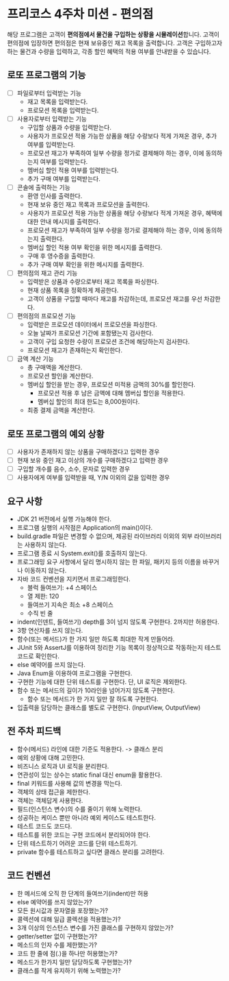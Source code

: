 # 프리코스 4주차 미션 - 편의점

해당 프로그램은 고객이 **편의점에서 물건을 구입하는 상황을 시뮬레이션**합니다. 고객이 편의점에 입장하면 편의점은 현재 보유중인 재고 목록을 출력합니다. 고객은 구입하고자 하는 물건과 수량을 입력하고, 각종 할인 혜택의 적용 여부를 안내받을 수 있습니다.

## 로또 프로그램의 기능

- [ ] 파일로부터 입력받는 기능
    - 재고 목록을 입력받는다.
    - 프로모션 목록을 입력받는다.
- [ ] 사용자로부터 입력받는 기능
    - 구입할 상품과 수량을 입력받는다.
    - 사용자가 프로모션 적용 가능한 상품을 해당 수량보다 적게 가져온 경우, 추가 여부를 입력받는다.
    - 프로모션 재고가 부족하여 일부 수량을 정가로 결제해야 하는 경우, 이에 동의하는지 여부를 입력받는다.
    - 멤버십 할인 적용 여부를 입력받는다.
    - 추가 구매 여부를 입력받는다.
- [ ] 콘솔에 출력하는 기능
    - 환영 인사를 출력한다.
    - 현재 보유 중인 재고 목록과 프로모션을 출력한다.
    - 사용자가 프로모션 적용 가능한 상품을 해당 수량보다 적게 가져온 경우, 혜택에 대한 안내 메시지를 출력한다.
    - 프로모션 재고가 부족하여 일부 수량을 정가로 결제해야 하는 경우, 이에 동의하는지 출력한다.
    - 멤버십 할인 적용 여부 확인을 위한 메시지를 출력한다.
    - 구매 후 영수증을 출력한다.
    - 추가 구매 여부 확인을 위한 메시지를 출력한다.
- [ ] 편의점의 재고 관리 기능
    - 입력받은 상품과 수량으로부터 재고 목록을 파싱한다.
    - 현재 상품 목록을 정확하게 제공한다.
    - 고객이 상품을 구입할 때마다 재고를 차감하는데, 프로모션 재고를 우선 차감한다.
- [ ] 편의점의 프로모션 기능
    - 입력받은 프로모션 데이터에서 프로모션을 파싱한다.
    - 오늘 날짜가 프로모션 기간에 포함됐는지 검사한다.
    - 고객이 구입 요청한 수량이 프로모션 조건에 해당하는지 검사한다.
    - 프로모션 재고가 존재하는지 확인한다.
- [ ] 금액 계산 기능
    - 총 구매액을 계산한다.
    - 프로모션 할인을 계산한다.
    - 멤버십 할인을 받는 경우, 프로모션 미적용 금액의 30%를 할인한다.
        - 프로모션 적용 후 남은 금액에 대해 멤버십 할인을 적용한다.
        - 멤버십 할인의 최대 한도는 8,000원이다.
    - 최종 결제 금액을 계산한다.


## 로또 프로그램의 예외 상황

- [ ] 사용자가 존재하지 않는 상품을 구매하겠다고 입력한 경우
- [ ] 현재 보유 중인 재고 이상의 개수를 구매하겠다고 입력한 경우
- [ ] 구입할 개수를 음수, 소수, 문자로 입력한 경우
- [ ] 사용자에게 여부를 입력받을 때, Y/N 이외의 값을 입력한 경우

## 요구 사항

- JDK 21 버전에서 실행 가능해야 한다.
- 프로그램 실행의 시작점은 Application의 main()이다.
- build.gradle 파일은 변경할 수 없으며, 제공된 라이브러리 이외의 외부 라이브러리는 사용하지 않는다.
- 프로그램 종료 시 System.exit()를 호출하지 않는다.
- 프로그래밍 요구 사항에서 달리 명시하지 않는 한 파일, 패키지 등의 이름을 바꾸거나 이동하지 않는다.
- 자바 코드 컨벤션을 지키면서 프로그래밍한다.
    - 블럭 들여쓰기: +4 스페이스
    - 열 제한: 120
    - 들여쓰기 지속은 최소 +8 스페이스
    - 수직 빈 줄
- indent(인덴트, 들여쓰기) depth를 3이 넘지 않도록 구현한다. 2까지만 허용한다.
- 3항 연산자를 쓰지 않는다.
- 함수(또는 메서드)가 한 가지 일만 하도록 최대한 작게 만들어라.
- JUnit 5와 AssertJ를 이용하여 정리한 기능 목록이 정상적으로 작동하는지 테스트 코드로 확인한다.
- else 예약어를 쓰지 않는다.
- Java Enum을 이용하여 프로그램을 구현한다.
- 구현한 기능에 대한 단위 테스트를 구현한다. 단, UI 로직은 제외한다.
- 함수 또는 메서드의 길이가 10라인을 넘어가지 않도록 구현한다.
    - 함수 또는 메서드가 한 가지 일만 잘 하도록 구현한다.
- 입출력을 담당하는 클래스를 별도로 구현한다. (InputView, OutputView)

## 전 주차 피드백

- 함수(메서드) 라인에 대한 기준도 적용한다. -> 클래스 분리
- 예외 상황에 대해 고민한다.
- 비즈니스 로직과 UI 로직을 분리한다.
- 연관성이 있는 상수는 static final 대신 enum을 활용한다.
- final 키워드를 사용해 값의 변경을 막는다.
- 객체의 상태 접근을 제한한다.
- 객체는 객체답게 사용한다.
- 필드(인스턴스 변수)의 수를 줄이기 위해 노력한다.
- 성공하는 케이스 뿐만 아니라 예외 케이스도 테스트한다.
- 테스트 코드도 코드다.
- 테스트를 위한 코드는 구현 코드에서 분리되어야 한다.
- 단위 테스트하기 어려운 코드를 단위 테스트하기.
- private 함수를 테스트하고 싶다면 클래스 분리를 고려한다.

## 코드 컨벤션

- 한 메서드에 오직 한 단계의 들여쓰기(indent)만 허용
- else 예약어를 쓰지 않았는가?
- 모든 원시값과 문자열을 포장했는가?
- 콜렉션에 대해 일급 콜렉션을 적용했는가?
- 3개 이상의 인스턴스 변수를 가진 클래스를 구현하지 않았는가?
- getter/setter 없이 구현했는가?
- 메소드의 인자 수를 제한했는가?
- 코드 한 줄에 점(.)을 하나만 허용했는가?
- 메소드가 한가지 일만 담당하도록 구현했는가?
- 클래스를 작게 유지하기 위해 노력했는가?
